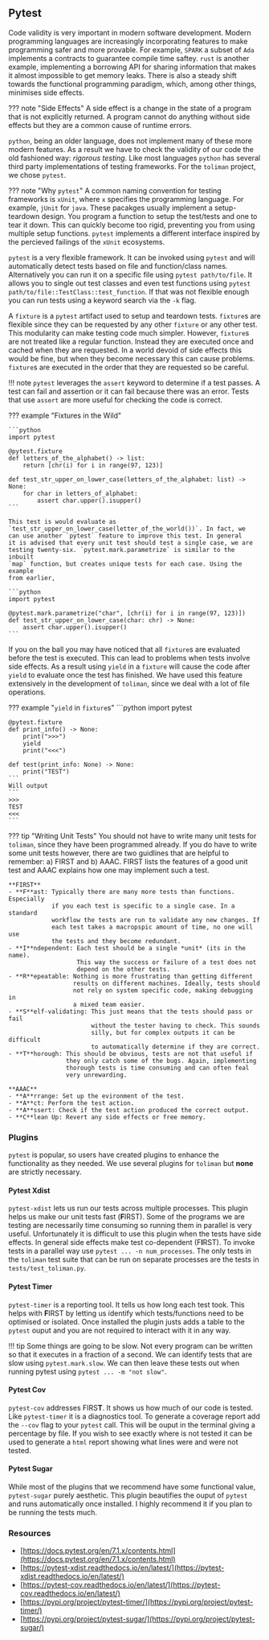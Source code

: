 ## Pytest 
Code validity is very important in modern software development. Modern 
programming languages are increasingly incorporating features to make 
programming safer and more provable. For example, `SPARK` a subset of 
`Ada` implements a contracts to guarantee compile time saftey. `rust`
is another example, implementing a borrowing API for sharing information 
that makes it almost impossible to get memory leaks. There is also 
a steady shift towards the functional programming paradigm, which, among 
other things, minimises side effects. 

??? note "Side Effects"
    A side effect is a change in the state of a program that is not 
    explicitly returned. A program cannot do anything without side 
    effects but they are a common cause of runtime errors.

`python`, being an older language, does not implement many of these 
more modern features. As a result we have to check the validity of our
code the old fashioned way: *rigorous testing*. Like most languages 
`python` has several third party implementations of testing frameworks. 
For the `toliman` project, we chose `pytest`. 

??? note "Why `pytest`"
    A common naming convention for testing frameworks is `xUnit`, where
    `x` specifies the programming language. For example, `jUnit` for 
    `java`. These pacakges usually implement a setup-teardown design.
    You program a function to setup the test/tests and one to tear it
    down. This can quickly become too rigid, preventing you from using 
    multiple setup functions. `pytest` implements a different interface
    inspired by the percieved failings of the `xUnit` ecosystems.

`pytest` is a very flexible framework. It can be invoked using `pytest`
and will automatically detect tests based on file and function/class names.
Alternatively you can run it on a specific file using `pytest path/to/file`.
It allows you to single out test classes and even test functions using 
`pytest path/to/file::TestClass::test_function`. If that was not flexible 
enough you can run tests using a keyword search via the `-k` flag. 

A `fixture` is a `pytest` artifact used to setup and teardown tests. 
`fixture`s are flexible since they can be requested by any other `fixture` 
or any other test. This modularity can make testing code much simpler. 
However, `fixture`s are not treated like a regular function. Instead 
they are executed once and cached when they are requested. In a world 
devoid of side effects this would be fine, but when they become necessary 
this can cause problems. `fixture`s are executed in the order that they
are requested so be careful.

!!! note
    `pytest` leverages the `assert` keyword to determine if a test passes. A
    test can fail and assertion or it can fail because there was an error. 
    Tests that use `assert` are more useful for checking the code is correct.

??? example "Fixtures in the Wild"
    
    ```python
    import pytest

    @pytest.fixture
    def letters_of_the_alphabet() -> list:
        return [chr(i) for i in range(97, 123)]

    def test_str_upper_on_lower_case(letters_of_the_alphabet: list) -> None:
        for char in letters_of_alphabet:
            assert char.upper().isupper()
    ```

    This test is would evaluate as 
    `test_str_upper_on_lower_case(letter_of_the_world())`. In fact, we 
    can use another `pytest` feature to improve this test. In general 
    it is advised that every unit test should test a single case, we are 
    testing twenty-six. `pytest.mark.parametrize` is similar to the inbuilt
    `map` function, but creates unique tests for each case. Using the example
    from earlier,

    ```python
    import pytest

    @pytest.mark.parametrize("char", [chr(i) for i in range(97, 123)])
    def test_str_upper_on_lower_case(char: chr) -> None:
        assert char.upper().isupper()
    ```

If you on the ball you may have noticed that all `fixture`s are evaluated 
before the test is executed. This can lead to problems when tests involve 
side effects. As a result using `yield` in a `fixture` will cause the 
code after `yield` to evaluate once the test has finished. We have used 
this feature extensively in the development of `toliman`, since we deal 
with a lot of file operations. 

??? example "`yield` in `fixture`s"
    ```python 
    import pytest

    @pytest.fixture
    def print_info() -> None:
        print(">>>")
        yield
        print("<<<")

    def test(print_info: None) -> None:
        print("TEST")
    ```
    Will output 
    ```
    >>>
    TEST
    <<<
    ```

??? tip "Writing Unit Tests"
    You should not have to write many unit tests for `toliman`, since they 
    have been programmed already. If you do have to write some unit tests 
    however, there are two guidlines that are helpful to remember: a) 
    FIRST and b) AAAC. FIRST lists the features of a good unit test and
    AAAC explains how one may implement such a test. 

    **FIRST**
    - **F**ast: Typically there are many more tests than functions. Especially 
                if you each test is specific to a single case. In a standard 
                workflow the tests are run to validate any new changes. If
                each test takes a macropspic amount of time, no one will use 
                the tests and they become redundant.
    - **I**ndependent: Each test should be a single *unit* (its in the name).
                       This way the success or failure of a test does not 
                       depend on the other tests.
    - **R**epeatable: Nothing is more frustrating than getting different 
                      results on different machines. Ideally, tests should 
                      not rely on system specific code, making debugging in 
                      a mixed team easier.
    - **S**elf-validating: This just means that the tests should pass or fail 
                           without the tester having to check. This sounds 
                           silly, but for complex outputs it can be difficult
                           to automatically determine if they are correct. 
    - **T**horough: This should be obvious, tests are not that useful if 
                    they only catch some of the bugs. Again, implementing 
                    thorough tests is time consuming and can often feal
                    very unrewarding.

    **AAAC**
    - **A**rrange: Set up the evironment of the test.
    - **A**ct: Perform the test action.
    - **A**ssert: Check if the test action produced the correct output.
    - **C**lean Up: Revert any side effects or free memory.
 
### Plugins 
`pytest` is popular, so users have created plugins to enhance the functionality
as they needed. We use several plugins for `toliman` but **none** are strictly
necessary. 

#### Pytest Xdist 
`pytest-xdist` lets us run our tests across multiple processes.
This plugin helps us make our unit tests fast (**F**IRST). Some of the 
programs we are testing are necessarily time consuming so running them
in parallel is very useful. Unfortunately it is difficult to use this 
plugin when the tests have side effects. In general side effects make
test co-dependent (F**I**RST). To invoke tests in a parallel way use 
`pytest ... -n num_processes`. The only tests in the `toliman` test 
suite that can be run on separate processes are the tests in 
`tests/test_toliman.py`.

#### Pytest Timer 
`pytest-timer` is a reporting tool. It tells us how long each test took.
This helps with **F**IRST by letting us identify which tests/functions 
need to be optimised or isolated. Once installed the plugin justs 
adds a table to the `pytest` ouput and you are not required to interact 
with it in any way. 

!!! tip 
    Some things are going to be slow. Not every program can be written so 
    that it executes in a fraction of a second. We can identify tests 
    that are slow using `pytest.mark.slow`. We can then leave these tests
    out when running pytest using `pytest ... -m "not slow"`. 

#### Pytest Cov 
`pytest-cov` addresses FIRS**T**. It shows us how much of our code is 
tested. Like `pytest-timer` it is a diagnostics tool. To generate a 
coverage report add the `--cov` flag to your `pytest` call. This will 
be ouput in the terminal giving a percentage by file. If you wish to 
see exactly where is not tested it can be used to generate a `html` 
report showing what lines were and were not tested.

#### Pytest Sugar 
While most of the plugins that we recommend have some functional value,
`pytest-sugar` purely aesthetic. This plugin beautifies the ouput of 
`pytest` and runs automatically once installed. I highly recommend it
if you plan to be running the tests much.

### Resources
- [https://docs.pytest.org/en/7.1.x/contents.html](https://docs.pytest.org/en/7.1.x/contents.html)
- [https://pytest-xdist.readthedocs.io/en/latest/](https://pytest-xdist.readthedocs.io/en/latest/)
- [https://pytest-cov.readthedocs.io/en/latest/](https://pytest-cov.readthedocs.io/en/latest/)
- [https://pypi.org/project/pytest-timer/](https://pypi.org/project/pytest-timer/)
- [https://pypi.org/project/pytest-sugar/](https://pypi.org/project/pytest-sugar/)

